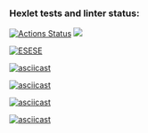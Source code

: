 ### Hexlet tests and linter status:
[![Actions Status](https://github.com/Maxonquall/java-project-61/workflows/hexlet-check/badge.svg)](https://github.com/Maxonquall/java-project-61/actions)
<a href="https://codeclimate.com/github/Maxonquall/java-project-61/maintainability"><img src="https://api.codeclimate.com/v1/badges/6ddb86c0b8c0ba10bf52/maintainability" /></a>

[![ESESE](https://asciinema.org/a/qRotWXDoCQFTs6t9iTyXvWXei.svg)](https://asciinema.org/a/qRotWXDoCQFTs6t9iTyXvWXei)

[![asciicast]({https://asciinema.org/a/H3CQfO7If2APe0gwUwykLpYjD}.svg)]({https://asciinema.org/a/H3CQfO7If2APe0gwUwykLpYjD})

[![asciicast]({https://asciinema.org/a/mixjfGknBHXat9sIKzrP7cLGy}.svg)]({https://asciinema.org/a/mixjfGknBHXat9sIKzrP7cLGy})

[![asciicast]({https://asciinema.org/a/VS8JiXfuX0cDhn7JMEpnW3f5Q}.svg)]({https://asciinema.org/a/VS8JiXfuX0cDhn7JMEpnW3f5Q})

[![asciicast]({https://asciinema.org/a/UOU3RgNO9CnLOrxRY60oYDxTH}.svg)]({https://asciinema.org/a/UOU3RgNO9CnLOrxRY60oYDxTH})
